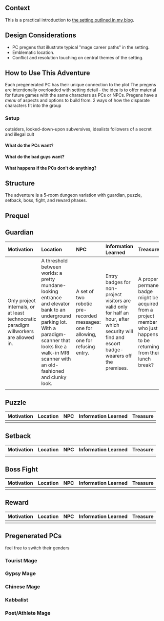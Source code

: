 ## Context
This is a practical introduction to [the setting outlined in my blog](https://budapest-urban-fantasy.blogspot.com/).

## Design Considerations
* PC pregens that illustrate typical "mage career paths" in the setting.
* Emblematic location.
* Conflict and resolution touching on central themes of the setting.

## How to Use This Adventure
Each pregenerated PC has their unique connection to the plot
The pregens are intentionally overloaded with setting detail - the idea is to offer material for future games with the same characters as PCs or NPCs.
Pregens have a *menu* of aspects and options to build from.
2 ways of how the disparate characters fit into the group

### Setup
outsiders, looked-down-upon subversives, idealists
followers of a secret and illegal cult
#### What do the PCs want?
#### What do the bad guys want?
#### What happens if the PCs don't do anything?

## Structure
The adventure is a 5-room dungeon variation with guardian, puzzle, setback, boss, fight, and reward phases.

## Prequel

## Guardian
|Motivation |Location |NPC |Information Learned |Treasure |
|:----------|:--------|:---|:-------------------|:--------|
|Only project internals, or at least technocratic paradigm willworkers are allowed in.|A threshold between worlds: a pretty mundane-looking entrance and elevator bank to an underground parking lot. With a paradigm-scanner that looks like a walk-in MRI scanner with an old-fashioned and clunky look.|A set of two robotic pre-recorded messages: one for allowing, one for refusing entry.|Entry badges for non-project visitors are valid only for half an hour, after which security will find and escort badge-wearers off the premises.|A proper permanent badge might be acquired from a project member who just happens to be returning from their lunch break?|
||||||

## Puzzle
|Motivation |Location |NPC |Information Learned |Treasure |
|:----------|:--------|:---|:-------------------|:--------|
||||||

## Setback
|Motivation |Location |NPC |Information Learned |Treasure |
|:----------|:--------|:---|:-------------------|:--------|
||||||

## Boss Fight
|Motivation |Location |NPC |Information Learned |Treasure |
|:----------|:--------|:---|:-------------------|:--------|
||||||

## Reward
|Motivation |Location |NPC |Information Learned |Treasure |
|:----------|:--------|:---|:-------------------|:--------|
||||||

## Pregenerated PCs
feel free to switch their genders
### Tourist Mage
### Gypsy Mage
### Chinese Mage
### Kabbalist
### Poet/Athlete Mage